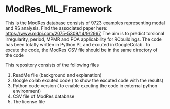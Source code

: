 # ModRes_ML_Framework
This is the ModRes database consists of 9723 examples representing modal and RS analysis.
Find the associated paper here: https://www.mdpi.com/2075-5309/14/9/2967
The aim is to predict torsional irregularity, period, MPMR and POA applicability for RCbuildings.
The code has been totally written in Python PL and excuted in GoogleColab.
To excute the code, the ModRes CSV file should be in the same directory of the code

This repository consists of the following files
1. ReadMe file (background and explanation)
2. Google colab excuted code ( to show the excuted code with the results)
3. Python code version ( to enable excuting the code in external python environment)
4. CSV file of ModRes database
5. The license file
